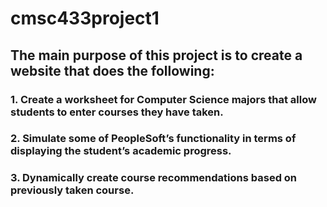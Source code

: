 # cmsc433project1
## The main purpose of this project is to create a website that does the following:
### 1. Create a worksheet for Computer Science majors that allow students to enter courses they have taken.
### 2. Simulate some of PeopleSoft’s functionality in terms of displaying the student’s academic progress.
### 3. Dynamically create course recommendations based on previously taken course.
